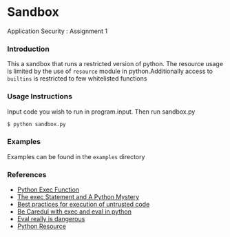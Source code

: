 # Sandbox 
Application Security : Assignment 1

### Introduction

This a sandbox that runs a restricted version of python. The resource usage is limited by the use of `resource` module in python.Additionally access to ``builtins`` is restricted to few whitelisted functions 

### Usage Instructions

Input code you wish to run in program.input. Then run sandbox.py

```sh
$ python sandbox.py
```

### Examples

Examples can be found in the `examples` directory

### References
* [Python Exec Function](http://joequery.me/code/python-builtin-functions/#exec)
* [The exec Statement and A Python Mystery](http://late.am/post/2012/04/30/the-exec-statement-and-a-python-mystery.html)
* [Best practices for execution of untrusted code](http://programmers.stackexchange.com/questions/191623/best-practices-for-execution-of-untrusted-code)
* [Be Caredul with exec and eval in python](http://lucumr.pocoo.org/2011/2/1/exec-in-python/)
* [Eval really is dangerous](http://nedbatchelder.com/blog/201206/eval_really_is_dangerous.html)
* [Python Resource](https://docs.python.org/2/library/resource.html)
